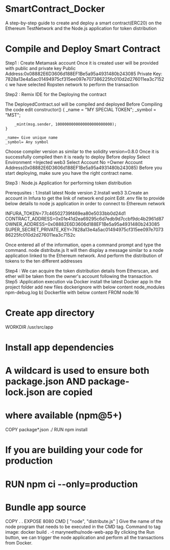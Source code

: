 # SmartContract_Docker
A step-by-step guide to create and deploy a smart contract(ERC20) on the Ethereum TestNetwork and the Node.js application for token distribution

# Compile and Deploy Smart Contract
Step1 : Create Metamask account
Once it is created user will be provided with public and private key
Public Address:0x08882E6D3606d188EF1Be5a95a4931480b243085
Private Key: 7828a13e4a5ac01494975cf315ee097e707386225fc010d2d276011ea3c7152c
we have selected Ropsten network to perform the transaction


Step2 : Remix IDE  for the Deploying the contract

The DeployedContract.sol will be compiled and deployed
Before Compiling the code edit 
constructor() {
        _name = "MY SPECIAL TOKEN";
        _symbol = "MST";
        
        _mint(msg.sender, 1000000000000000000000000);
    }
	
	_name= Give unique name
	_symbol= Any symbol
Choose compiler version as similar to the solidity version=0.8.0
Once it is successfully compiled then it is ready to deploy
Before deploy 
Select Environment =Injected web3
Select Account No  =Owner Account Address(0x08882E6D3606d188EF1Be5a95a4931480b243085)
Before you start deploying, make sure you have the right contract name.

Step3 : Node.js Application for performing token distribution

Prerequsites :
1.Install latest Node version
2.Install web3 
3.Create an account in Infura to get the link of network end point
Edit .env file to provide  below details to node js application in order to connect to Ethereum network

INFURA_TOKEN=77c46502739f469ea80e5033bb0d24d1
CONTRACT_ADDRESS=0x01e41d2ea69295c6d7edb9d7ccbf9dc4b2961d87
OWNER_ADDRESS=0x08882E6D3606d188EF1Be5a95a4931480b243085
SUPER_SECRET_PRIVATE_KEY=7828a13e4a5ac01494975cf315ee097e707386225fc010d2d276011ea3c7152c

Once entered all of the information, open a command prompt and type the command.
node distribute.js
It will then display a message similar to a node application linked to the Ethereum network.
And perform the distribution of tokens to the ten different addresses

Step4 : We can acquire the token distribution details from Etherscan, and ether will be taken from the owner's account following the transaction.
Step5 :Application execution via Docker
 install the latest Docker app 
 In the project folder add new files
 dockerignore with below content
node_modules
npm-debug.log
b)	Dockerfile with below content
FROM node:16
# Create app directory
WORKDIR /usr/src/app
# Install app dependencies
# A wildcard is used to ensure both package.json AND package-lock.json are copied
# where available (npm@5+)
COPY package*.json ./
RUN npm install
# If you are building your code for production
# RUN npm ci --only=production
# Bundle app source
COPY . .
EXPOSE 8080
CMD [ "node", "distribute.js" ]
Give the name of the node program that needs to be executed in the CMD tag.
Command to tag image: docker build . -t maryneethu/node-web-app
By clicking the Run button, we can trigger the node application and perform all the transactions from Docker.








 
 


